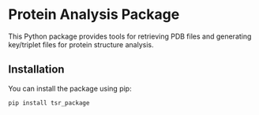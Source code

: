 # Protein Analysis Package

This Python package provides tools for retrieving PDB files and generating key/triplet files for protein structure analysis.

## Installation

You can install the package using pip:

```bash
pip install tsr_package
